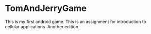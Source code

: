 # TomAndJerryGame
This is my first android game.
This is an assignment for introduction to cellular applications.
Another edition.